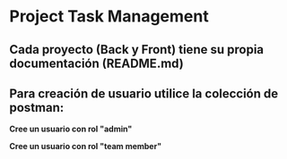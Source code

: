 # Project Task Management

## Cada proyecto (Back y Front) tiene su propia documentación (README.md)

## Para creación de usuario utilice la colección de postman:

**Cree un usuario con rol "admin"**

**Cree un usuario con rol "team member"**
